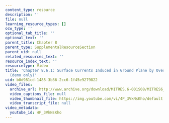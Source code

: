 ```yaml
---
content_type: resource
description: ''
file: null
learning_resource_types: []
ocw_type: ''
optional_tab_title: ''
optional_text: ''
parent_title: Chapter 8
parent_type: SupplementalResourceSection
parent_uid: null
related_resources_text: ''
resource_index_text: ''
resourcetype: Video
title: 'Chapter 8.6.1: Surface Currents Induced in Ground Plane by Overhead Conductor
  (demo only)'
uid: b0d981cd-1485-3b36-2cc6-1f45e9279822
video_files:
  archive_url: http://www.archive.org/download/MITRES.6-001S08/MITRES6_001S08_8-6-1_demo_220k.mp4
  video_captions_file: null
  video_thumbnail_file: https://img.youtube.com/vi/4P_3VkNsKho/default.jpg
  video_transcript_file: null
video_metadata:
  youtube_id: 4P_3VkNsKho
---
```

